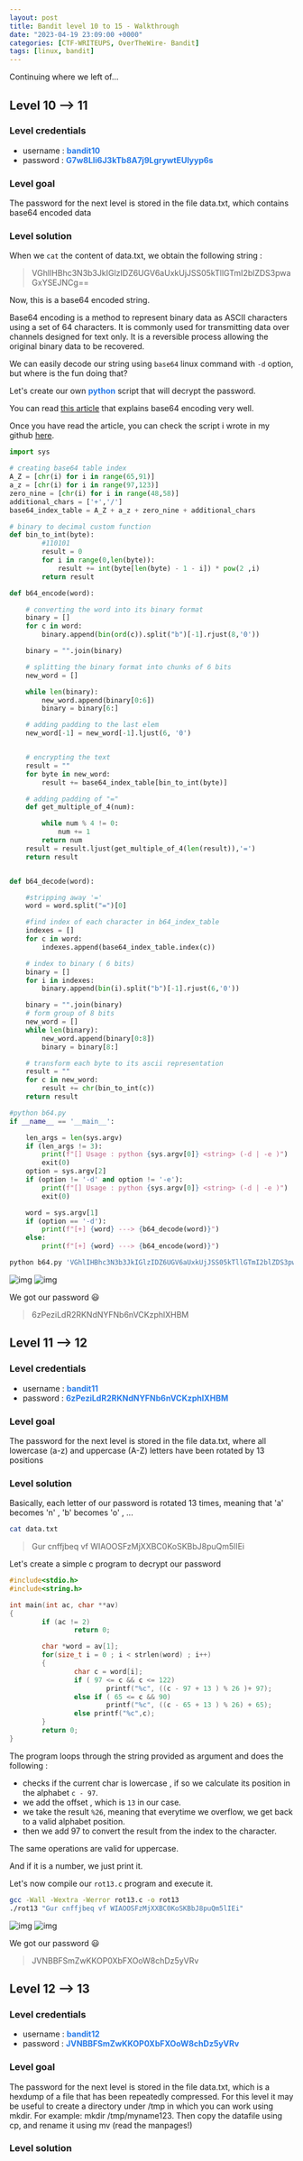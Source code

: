 ```yaml
---
layout: post
title: Bandit level 10 to 15 - Walkthrough
date: "2023-04-19 23:09:00 +0000"
categories: [CTF-WRITEUPS, OverTheWire- Bandit]
tags: [linux, bandit]
---
```


Continuing where we left of...

## Level 10 --> 11

### Level credentials

- username : **<span style="color : #277BE9">bandit10</span>**
- password : **<span style="color : #277BE9">G7w8LIi6J3kTb8A7j9LgrywtEUlyyp6s</span>**

### Level goal

The password for the next level is stored in the file data.txt, which contains base64 encoded data

### Level solution

When we `cat` the content of data.txt, we obtain the following string :

> VGhlIHBhc3N3b3JkIGlzIDZ6UGV6aUxkUjJSS05kTllGTmI2blZDS3pwaGxYSEJNCg==

Now, this is a base64 encoded string.

Base64 encoding is a method to represent binary data as ASCII characters using a set of 64 characters. It is commonly used for transmitting data over channels designed for text only. It is a reversible process allowing the original binary data to be recovered.

We can easily decode our string using `base64` linux command with `-d` option, but where is the fun doing that?

Let's create our own **<span style="color : #277BE9">python</span>** script that will decrypt the password.

You can read [this article](https://medium.com/swlh/base64-encoding-algorithm-42abb929087d) that explains base64 encoding very well.

Once you have read the article, you can check the script i wrote in my github [here](https://github.com/y4riss/b64/blob/main/b64.py).

```python
import sys

# creating base64 table index
A_Z = [chr(i) for i in range(65,91)]
a_z = [chr(i) for i in range(97,123)]
zero_nine = [chr(i) for i in range(48,58)]
additional_chars = ['+','/']
base64_index_table = A_Z + a_z + zero_nine + additional_chars

# binary to decimal custom function
def bin_to_int(byte):
        #110101
        result = 0
        for i in range(0,len(byte)):
            result += int(byte[len(byte) - 1 - i]) * pow(2 ,i)
        return result

def b64_encode(word):

    # converting the word into its binary format
    binary = []
    for c in word:
        binary.append(bin(ord(c)).split("b")[-1].rjust(8,'0'))

    binary = "".join(binary)

    # splitting the binary format into chunks of 6 bits
    new_word = []

    while len(binary):
        new_word.append(binary[0:6])
        binary = binary[6:]

    # adding padding to the last elem
    new_word[-1] = new_word[-1].ljust(6, '0')


    # encrypting the text
    result = ""
    for byte in new_word:
        result += base64_index_table[bin_to_int(byte)]

    # adding padding of "="
    def get_multiple_of_4(num):

        while num % 4 != 0:
            num += 1
        return num
    result = result.ljust(get_multiple_of_4(len(result)),'=')
    return result


def b64_decode(word):

    #stripping away '='
    word = word.split("=")[0]

    #find index of each character in b64_index_table
    indexes = []
    for c in word:
        indexes.append(base64_index_table.index(c))

    # index to binary ( 6 bits)
    binary = []
    for i in indexes:
        binary.append(bin(i).split("b")[-1].rjust(6,'0'))

    binary = "".join(binary)
    # form group of 8 bits
    new_word = []
    while len(binary):
        new_word.append(binary[0:8])
        binary = binary[8:]

    # transform each byte to its ascii representation
    result = ""
    for c in new_word:
        result += chr(bin_to_int(c))
    return result

#python b64.py
if __name__ == '__main__':

    len_args = len(sys.argv)
    if (len_args != 3):
        print(f"[] Usage : python {sys.argv[0]} <string> (-d | -e )")
        exit(0)
    option = sys.argv[2]
    if (option != '-d' and option != '-e'):
        print(f"[] Usage : python {sys.argv[0]} <string> (-d | -e )")
        exit(0)

    word = sys.argv[1]
    if (option == '-d'):
        print(f"[+] {word} ---> {b64_decode(word)}")
    else:
        print(f"[+] {word} ---> {b64_encode(word)}")
```

```bash
python b64.py 'VGhlIHBhc3N3b3JkIGlzIDZ6UGV6aUxkUjJSS05kTllGTmI2blZDS3pwaGxYSEJNCg==' -d
```

![img](/../assets/bandit11-1.png)
![img](/../assets/bandit11-2.png)

We got our password 😃

> 6zPeziLdR2RKNdNYFNb6nVCKzphlXHBM

## Level 11 --> 12

### Level credentials

- username : **<span style="color : #277BE9">bandit11</span>**
- password : **<span style="color : #277BE9">6zPeziLdR2RKNdNYFNb6nVCKzphlXHBM</span>**

### Level goal

The password for the next level is stored in the file data.txt, where all lowercase (a-z) and uppercase (A-Z) letters have been rotated by 13 positions

### Level solution

Basically, each letter of our password is rotated 13 times, meaning that 'a' becomes 'n' , 'b' becomes 'o' , ...

```bash
cat data.txt
```

> Gur cnffjbeq vf WIAOOSFzMjXXBC0KoSKBbJ8puQm5lIEi

Let's create a simple c program to decrypt our password

```c
#include<stdio.h>
#include<string.h>

int main(int ac, char **av)
{
        if (ac != 2)
                return 0;

        char *word = av[1];
        for(size_t i = 0 ; i < strlen(word) ; i++)
        {
                char c = word[i];
                if ( 97 <= c && c <= 122)
                        printf("%c", ((c - 97 + 13 ) % 26 )+ 97);
                else if ( 65 <= c && 90)
                        printf("%c", ((c - 65 + 13 ) % 26) + 65);
                else printf("%c",c);
        }
        return 0;
}

```

The program loops through the string provided as argument and does the following :

- checks if the current char is lowercase , if so we calculate its position in the alphabet `c - 97`.
- we add the offset , which is `13` in our case.
- we take the result `%26`, meaning that everytime we overflow, we get back to a valid alphabet position.
- then we add 97 to convert the result from the index to the character.

The same operations are valid for uppercase.

And if it is a number, we just print it.

Let's now compile our `rot13.c` program and execute it.

```bash
gcc -Wall -Wextra -Werror rot13.c -o rot13
./rot13 "Gur cnffjbeq vf WIAOOSFzMjXXBC0KoSKBbJ8puQm5lIEi"

```

![img](/../assets/bandit12-1.png)
![img](/../assets/bandit12-2.png)

We got our password 😃

> JVNBBFSmZwKKOP0XbFXOoW8chDz5yVRv

## Level 12 --> 13

### Level credentials

- username : **<span style="color : #277BE9">bandit12</span>**
- password : **<span style="color : #277BE9">JVNBBFSmZwKKOP0XbFXOoW8chDz5yVRv</span>**

### Level goal

The password for the next level is stored in the file data.txt, which is a hexdump of a file that has been repeatedly compressed. For this level it may be useful to create a directory under /tmp in which you can work using mkdir. For example: mkdir /tmp/myname123. Then copy the datafile using cp, and rename it using mv (read the manpages!)

### Level solution

<!-- ![img](/../assets/bandit13.png) -->

<!-- We got our password 😃

> G7w8LIi6J3kTb8A7j9LgrywtEUlyyp6s -->

